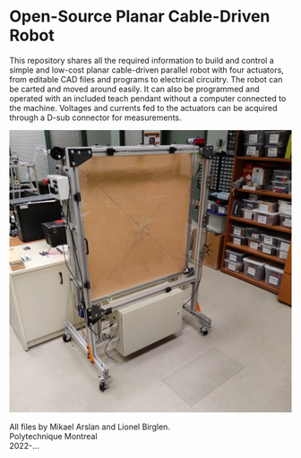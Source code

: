 # Open-Source Planar Cable-Driven Robot

This repository shares all the required information to build and control a simple and low-cost planar cable-driven parallel robot with four actuators, from editable CAD files and programs to electrical circuitry. The robot can be carted and moved around easily. It can also be programmed and operated with an included teach pendant without a computer connected to the machine. Voltages and currents fed to the actuators can be acquired through a D-sub connector for measurements.

![Cable Robot](CableRobotFinalVersion.jpg?raw=true "Title")

All files by Mikael Arslan and Lionel Birglen.  <br />
Polytechnique Montreal<br />
2022-...
